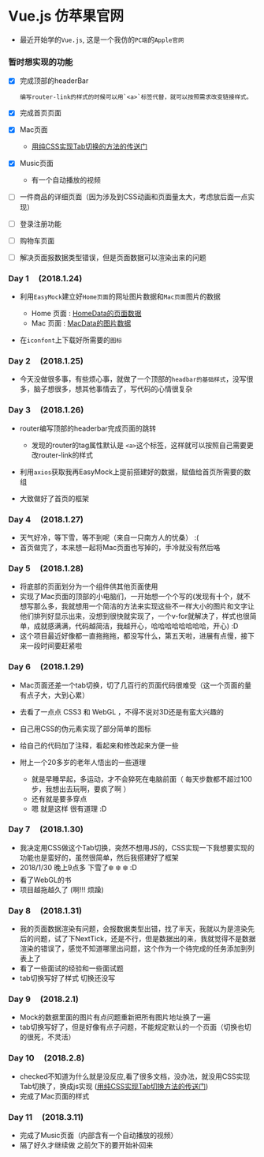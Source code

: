#  Vue.js 仿苹果官网 

-  最近开始学的`Vue.js`, 这是一个我仿的`PC端`的`Apple官网`

### 暂时想实现的功能

- [X] 完成顶部的headerBar

      编写router-link的样式的时候可以用`<a>`标签代替，就可以按照需求改变链接样式。

- [X] 完成首页页面

- [X] Mac页面
      
    - [用纯CSS实现Tab切换的方法的传送门](https://andimissu.github.io/2018/02/08/CSS-实现tab切换/)

- [X] Music页面
      
    - 有一个自动播放的视频

- [ ] 一件商品的详细页面（因为涉及到CSS动画和页面量太大，考虑放后面一点实现）

- [ ] 登录注册功能

- [ ] 购物车页面

- [ ] 解决页面报数据类型错误，但是页面数据可以渲染出来的问题

### Day 1&nbsp;&nbsp;&nbsp;&nbsp;&nbsp;(2018.1.24)

-  利用`EasyMock`建立好`Home页面`的网址图片数据和`Mac页面`图片的数据

    -  Home 页面 : 
        [HomeData的页面数据](https://www.easy-mock.com/mock/5a67ef8cbdf9f5437bb4979a/Data/homedata/)
    -  Mac 页面 : 
    [MacData的图片数据](https://www.easy-mock.com/mock/5a67ef8cbdf9f5437bb4979a/Data/macData)

-  在`iconfont`上下载好所需要的`图标`

### Day 2&nbsp;&nbsp;&nbsp;&nbsp;&nbsp;(2018.1.25)

-  今天没做很多事，有些烦心事，就做了一个顶部的`headbar的基础样式`，没写很多，脑子想很多，想其他事情去了，写代码的心情很复杂

### Day 3&nbsp;&nbsp;&nbsp;&nbsp;&nbsp;(2018.1.26)

-  router编写顶部的headerbar完成页面的跳转
    -  发现的router的tag属性默认是 `<a>`这个标签，这样就可以按照自己需要更改router-link的样式

-  利用`axios`获取我再EasyMock上提前搭建好的数据，赋值给首页所需要的数组
-  大致做好了首页的框架

### Day 4&nbsp;&nbsp;&nbsp;&nbsp;&nbsp;(2018.1.27)

-  天气好冷，等下雪，等不到呢（来自一只南方人的忧桑） :( 
-  首页做完了，本来想一起将Mac页面也写掉的，手冷就没有然后咯

### Day 5&nbsp;&nbsp;&nbsp;&nbsp;&nbsp;(2018.1.28)

-  将底部的页面划分为一个组件供其他页面使用
-  实现了Mac页面的顶部的小电脑们，一开始想一个个写的(发现有十个，就不想写那么多，我就想用一个简洁的方法来实现这些不一样大小的图片和文字让他们排列好显示出来，没想到很快就实现了，一个v-for就解决了，样式也很简单，成就感满满，代码越简洁，我越开心，哈哈哈哈哈哈哈哈，开心)  :D
-  这个项目最近好像都一直拖拖拖，都没写什么，第五天啦，进展有点慢，接下来一段时间要赶紧啦

### Day 6&nbsp;&nbsp;&nbsp;&nbsp;&nbsp;(2018.1.29)

-  Mac页面还差一个tab切换，切了几百行的页面代码很难受（这一个页面的量有点子大，大到心累）
-  去看了一点点 CSS3 和 WebGL ，不得不说对3D还是有蛮大兴趣的
-  自己用CSS的伪元素实现了部分简单的图标
-  给自己的代码加了注释，看起来和修改起来方便一些
-  附上一个20多岁的老年人悟出的一些道理
      
    -  就是早睡早起，多运动，才不会猝死在电脑前面（ 每天步数都不超过100步，我想出去玩啊，要疯了啊 ）
    -  还有就是要多穿点
    -  嗯 就是这样 很有道理 :D

### Day 7&nbsp;&nbsp;&nbsp;&nbsp;&nbsp;(2018.1.30)

-  我决定用CSS做这个Tab切换，突然不想用JS的，CSS实现一下我想要实现的功能也是蛮好的，虽然很简单，然后我搭建好了框架
-  2018/1/30 晚上9点多 下雪了❄️ ❄️ ❄️ :D 
-  看了WebGL的书
-  项目越拖越久了 (啊!!! 烦躁)

### Day 8&nbsp;&nbsp;&nbsp;&nbsp;&nbsp;(2018.1.31)

-  我的页面数据渲染有问题，会报数据类型出错，找了半天，我就以为是渲染先后的问题，试了下NextTick，还是不行，但是数据出的来，我就觉得不是数据渲染的错误了，感觉不知道哪里出问题，这个作为一个待完成的任务添加到列表上了
-  看了一些面试的经验和一些面试题
-  tab切换写好了样式 切换还没写

### Day 9&nbsp;&nbsp;&nbsp;&nbsp;&nbsp;(2018.2.1)

-  Mock的数据里面的图片有点问题重新把所有图片地址换了一遍
-  tab切换写好了，但是好像有点子问题，不能规定默认的一个页面（切换也切的很死，不灵活）

### Day 10&nbsp;&nbsp;&nbsp;&nbsp;&nbsp;(2018.2.8)

-  checked不知道为什么就是没反应,看了很多文档，没办法，就没用CSS实现Tab切换了，换成js实现
([用纯CSS实现Tab切换方法的传送门](https://andimissu.github.io/2018/02/08/CSS-实现tab切换/))
-  完成了Mac页面的样式

### Day 11&nbsp;&nbsp;&nbsp;&nbsp;&nbsp;(2018.3.11)

-  完成了Music页面（内部含有一个自动播放的视频）
-  隔了好久才继续做 之前欠下的要开始补回来